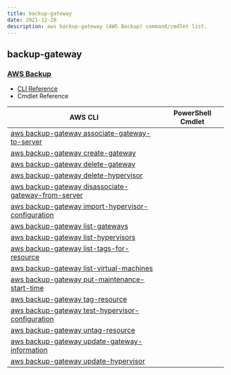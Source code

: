 ```yaml
---
title: backup-gateway
date: 2021-12-28
description: aws backup-gateway (AWS Backup) command/cmdlet list.
---
```


## backup-gateway

### [AWS Backup](https://aws.amazon.com/backup/)

* [CLI Reference](https://docs.aws.amazon.com/cli/latest/reference/backup-gateway/index.html)
* Cmdlet Reference

|AWS CLI|PowerShell Cmdlet|
|----|----|
|[aws backup-gateway associate-gateway-to-server](https://docs.aws.amazon.com/cli/latest/reference/backup-gateway/associate-gateway-to-server.html)||
|[aws backup-gateway create-gateway](https://docs.aws.amazon.com/cli/latest/reference/backup-gateway/create-gateway.html)||
|[aws backup-gateway delete-gateway](https://docs.aws.amazon.com/cli/latest/reference/backup-gateway/delete-gateway.html)||
|[aws backup-gateway delete-hypervisor](https://docs.aws.amazon.com/cli/latest/reference/backup-gateway/delete-hypervisor.html)||
|[aws backup-gateway disassociate-gateway-from-server](https://docs.aws.amazon.com/cli/latest/reference/backup-gateway/disassociate-gateway-from-server.html)||
|[aws backup-gateway import-hypervisor-configuration](https://docs.aws.amazon.com/cli/latest/reference/backup-gateway/import-hypervisor-configuration.html)||
|[aws backup-gateway list-gateways](https://docs.aws.amazon.com/cli/latest/reference/backup-gateway/list-gateways.html)||
|[aws backup-gateway list-hypervisors](https://docs.aws.amazon.com/cli/latest/reference/backup-gateway/list-hypervisors.html)||
|[aws backup-gateway list-tags-for-resource](https://docs.aws.amazon.com/cli/latest/reference/backup-gateway/list-tags-for-resource.html)||
|[aws backup-gateway list-virtual-machines](https://docs.aws.amazon.com/cli/latest/reference/backup-gateway/list-virtual-machines.html)||
|[aws backup-gateway put-maintenance-start-time](https://docs.aws.amazon.com/cli/latest/reference/backup-gateway/put-maintenance-start-time.html)||
|[aws backup-gateway tag-resource](https://docs.aws.amazon.com/cli/latest/reference/backup-gateway/tag-resource.html)||
|[aws backup-gateway test-hypervisor-configuration](https://docs.aws.amazon.com/cli/latest/reference/backup-gateway/test-hypervisor-configuration.html)||
|[aws backup-gateway untag-resource](https://docs.aws.amazon.com/cli/latest/reference/backup-gateway/untag-resource.html)||
|[aws backup-gateway update-gateway-information](https://docs.aws.amazon.com/cli/latest/reference/backup-gateway/update-gateway-information.html)||
|[aws backup-gateway update-hypervisor](https://docs.aws.amazon.com/cli/latest/reference/backup-gateway/update-hypervisor.html)||

